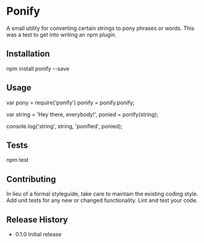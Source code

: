 Ponify
=========

A small utility for converting certain strings to pony phrases or words.
This was a test to get into writing an npm plugin.

## Installation

  npm install ponify --save

## Usage

  var pony = require('ponify')
      ponify = ponify.ponify;

  var string = 'Hey there, everybody!',
      ponied = ponify(string);

  console.log('string', string, 'ponified', ponied);

## Tests

  npm test

## Contributing

In lieu of a formal styleguide, take care to maintain the existing coding style.
Add unit tests for any new or changed functionality. Lint and test your code.

## Release History

* 0.1.0 Initial release